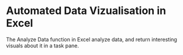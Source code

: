 # Automated Data Vizualisation in Excel

The Analyze Data function in Excel analyze data, and return interesting visuals about it in a task pane.



